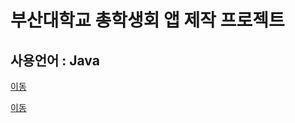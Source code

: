 # 부산대학교 총학생회 앱 제작 프로젝트

## 사용언어 : Java

<!-- 방법 1 -->
<a href="https://github.com/Tigerfriend1/Student-Council-App-Project/blob/main/Student-Council-Project-Report.pdf">이동</a>

<!-- 방법 2-->
[이동](https://github.com/Tigerfriend1/Student-Council-App-Project/blob/main/Student-Council-Project-Report.pdf)

